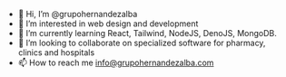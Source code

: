 - 👋 Hi, I’m @grupohernandezalba
- 👀 I’m interested in web design and development
- 🌱 I’m currently learning React, Tailwind, NodeJS, DenoJS, MongoDB.
- 💞️ I’m looking to collaborate on specialized software for pharmacy, clinics and hospitals
- 📫 How to reach me info@grupohernandezalba.com

<!---
grupohernandezalba/grupohernandezalba is a ✨ special ✨ repository because its `README.md` (this file) appears on your GitHub profile.
You can click the Preview link to take a look at your changes.
--->
